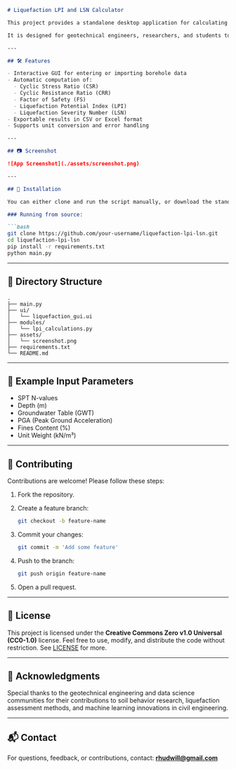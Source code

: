 ````markdown
# Liquefaction LPI and LSN Calculator

This project provides a standalone desktop application for calculating **Liquefaction Potential Index (LPI)** and **Liquefaction Severity Number (LSN)** based on geotechnical data such as SPT, CPT, and site-specific parameters.

It is designed for geotechnical engineers, researchers, and students to streamline the assessment of soil liquefaction potential in seismic-prone regions. The app is built with **PyQt6** and packaged as an executable for easy deployment.

---

## 🛠️ Features

- Interactive GUI for entering or importing borehole data
- Automatic computation of:
  - Cyclic Stress Ratio (CSR)
  - Cyclic Resistance Ratio (CRR)
  - Factor of Safety (FS)
  - Liquefaction Potential Index (LPI)
  - Liquefaction Severity Number (LSN)
- Exportable results in CSV or Excel format
- Supports unit conversion and error handling

---

## 📷 Screenshot

![App Screenshot](./assets/screenshot.png)

---

## 🚀 Installation

You can either clone and run the script manually, or download the standalone `.exe` file from the [Releases](../../releases) page (Windows only).

### Running from source:

```bash
git clone https://github.com/your-username/liquefaction-lpi-lsn.git
cd liquefaction-lpi-lsn
pip install -r requirements.txt
python main.py
````

---

## 📂 Directory Structure

```
.
├── main.py
├── ui/
│   └── liquefaction_gui.ui
├── modules/
│   └── lpi_calculations.py
├── assets/
│   └── screenshot.png
├── requirements.txt
└── README.md
```

---

## 🧪 Example Input Parameters

* SPT N-values
* Depth (m)
* Groundwater Table (GWT)
* PGA (Peak Ground Acceleration)
* Fines Content (%)
* Unit Weight (kN/m³)

---

## 👥 Contributing

Contributions are welcome! Please follow these steps:

1. Fork the repository.
2. Create a feature branch:

   ```bash
   git checkout -b feature-name
   ```
3. Commit your changes:

   ```bash
   git commit -m 'Add some feature'
   ```
4. Push to the branch:

   ```bash
   git push origin feature-name
   ```
5. Open a pull request.

---

## 📜 License

This project is licensed under the **Creative Commons Zero v1.0 Universal (CC0-1.0)** license.
Feel free to use, modify, and distribute the code without restriction. See [LICENSE](./LICENSE) for more.

---

## 🙏 Acknowledgments

Special thanks to the geotechnical engineering and data science communities for their contributions to soil behavior research, liquefaction assessment methods, and machine learning innovations in civil engineering.

---

## 📬 Contact

For questions, feedback, or contributions, contact: **[rhudwill@gmail.com](mailto:rhudwill@gmail.com)**

```
